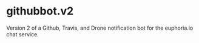 # githubbot.v2
Version 2 of a Github, Travis, and Drone notification bot for the euphoria.io chat service.
